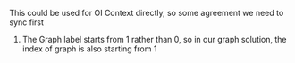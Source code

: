 This could be used for OI Context directly, so some agreement we need to sync first
1. The Graph label starts from 1 rather than 0, so in our graph solution, the index of graph is also starting from 1
